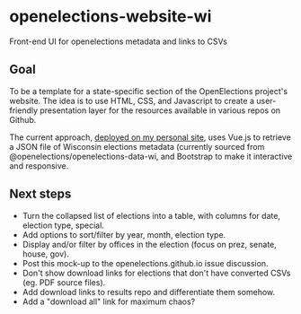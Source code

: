 # openelections-website-wi
Front-end UI for openelections metadata and links to CSVs

## Goal
To be a template for a state-specific section of the OpenElections project's website. The idea is to use HTML, CSS, and Javascript to create a user-friendly presentation layer for the resources available in various repos on Github.

The current approach, [deployed on my personal site](http://www.ndavies.org/openelections-website-wi/), uses Vue.js to retrieve a JSON file of Wisconsin elections metadata (currently sourced from @openelections/openelections-data-wi, and Bootstrap to make it interactive and responsive.

## Next steps

* Turn the collapsed list of elections into a table, with columns for date, election type, special.
* Add options to sort/filter by year, month, election type.
* Display and/or filter by offices in the election (focus on prez, senate, house, gov).
* Post this mock-up to the openelections.github.io issue discussion.
* Don't show download links for elections that don't have converted CSVs (eg. PDF source files).
* Add download links to results repo and differentiate them somehow.
* Add a "download all" link for maximum chaos?

